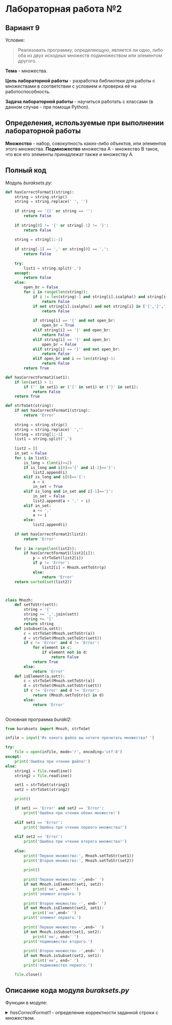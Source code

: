 # Лабораторная работа №2

## Вариант 9

Условие:
> Реализовать программу, определяющую, является ли одно, либо оба из двух исходных множеств подмножеством или элементом другого.

**Тема** - множества.

**Цель лабораторной работы** - разработка библиотеки для работы с множествами в соответствии с условием и проверка её на работоспособность.

**Задача лабораторной работы** - научиться работать с классами (в данном случае - при помощи Python).

## Определения, используемые при выполнении лабораторной работы

**Множество** - набор, совокупность каких-либо объектов, или элементов этого множества.
**Подмножество** множества A - множество B такое, что все его элементы принадлежат также и множеству A.

## Полный код

Модуль *buraksets.py*:
```python
def hasCorrectFormat1(string):
    string = string.strip()
    string = string.replace(' ', '')
    
    if string == '{}' or string == '':
        return False
    
    if string[0] != '{' or string[-1] != '}':
        return False
    
    string = string[1:-1]
    
    if string[-1] == ',' or string[0] == ',':
        return False
    
    try:
        list1 = string.split(',')
    except:
        return False
    else:
        open_br = False
        for i in range(len(string)):
            if i != len(string)-1 and string[i].isalpha() and string[i+1].isalpha():
                return False
            if not string[i].isalpha() and not string[i] in ['{','}',',']:
                return False
            
            if string[i] == '{' and not open_br:
                open_br = True
            elif string[i] == '{' and open_br:
                return False
            elif string[i] == '}' and open_br:
                open_br = False
            elif string[i] == '}' and not open_br:
                return False
            elif open_br and i == len(string)-1:
                return False
        return True

def hasCorrectFormat2(set1):
    if len(set1) > 1:
        if ('' in set1) or ('{' in set1) or ('}' in set1):
            return False
    return True

def strToSet(string):
    if not hasCorrectFormat1(string):
        return 'Error'
    
    string = string.strip()
    string = string.replace(' ',''
    string = string[1:-1]
    list1 = string.split(',')
    
    list2 = []
    in_set = False
    for i in list1:
        is_long = (len(i)>=2)
        if is_long and i[0]=='{' and i[-1]=='}':
            list2.append(i)
        elif is_long and i[0]=='{':
            a = i
            in_set = True
        elif is_long and in_set and i[-1]=='}':
            in_set = False
            list2.append(a + ',' + i)
        elif in_set:
            a += ','
            a += i
        else:
            list2.append(i)
            
    if not hasCorrectFormat2(list2):
        return 'Error'
    
    for i in range(len(list2)):
        if hasCorrectFormat1(list2[i]):
            p = strToSet(list2[i])
            if p != 'Error':
                list2[i] = Mnozh.setToStr(p)
            else:
                return 'Error'
    return sorted(set(list2))



class Mnozh:
    def setToStr(sett):
        string = '{'
        string += ','.join(sett)
        string += '}'
        return string
    def isSubset(a,sett):
        c = strToSet(Mnozh.setToStr(a))
        d = strToSet(Mnozh.setToStr(sett))
        if c != 'Error' and d != 'Error':
            for element in c:
                if element not in d:
                    return False
            return True
        else:
            return 'Error'
    def isElement(a,sett):
        c = strToSet(Mnozh.setToStr(a))
        d = strToSet(Mnozh.setToStr(sett))
        if c != 'Error' and d != 'Error':
            return (Mnozh.setToStr(c) in d)
        else:
            return 'Error'
    

```

Основная программа *burakl2*:
```python
from buraksets import Mnozh, strToSet

infile = input('Из какого файла вы хотите прочитать множества? ')

try:
    file = open(infile, mode='r', encoding='utf-8')
except:
    print('Ошибка при чтении файла!')
else:
    string1 = file.readline()
    string2 = file.readline()

    set1 = strToSet(string1)
    set2 = strToSet(string2)

    print()

    if set1 == 'Error' and set2 == 'Error':
        print('Ошибка при чтении обоих множеств!')
        
    elif set1 == 'Error':
        print('Ошибка при чтении первого множества!')
        
    elif set2 == 'Error':
        print('Ошибка при чтении второго множества!')
        
    else:
        print('Первое множество:', Mnozh.setToStr(set1))
        print('Второе множество:', Mnozh.setToStr(set2))
        
        print()
        
        print('Первое множество -',end=' ')
        if not Mnozh.isElement(set1, set2):
            print('не', end=' ')
        print('элемент второго.')
        
        print('Второе множество -', end=' ')
        if not Mnozh.isElement(set2, set1):
            print('не',end=' ')
        print('элемент первого.')
        
        print('Первое множество -',end=' ')
        if not Mnozh.isSubset(set1, set2):
            print('не', end=' ')
        print('подмножество второго.')
        
        print('Второе множество -',end=' ')
        if not Mnozh.isSubset(set2, set1):
            print('не', end=' ')
        print('подмножество первого.')

    file.close()
```

## Описание кода модуля *buraksets.py*

Функции в модуле:
	<details>
	<summary> *hasCorrectFormat1* - определение корректности заданной строки с множеством.</summary>
		
		Функция возвращает False, если: строка пуста; не ограничена с обоих боков фигурными скобками; часть внутри фигурных скобок начинается или заканчивается запятой; происходит ошибка при разбиении строки по запятым; в строке встречается более одной буквы подряд; в ней есть какие-либо символы, кроме фигурных скобок, запятых и букв; в строке записано более одного вложенного множества; встречается закрывающая фигурная скобка без предшествующей ей открывающей; открытая фигурная скобка так и не закрылась. В противном случае, возвращается True.
	
	</details>
	<details>
	<summary> *hasCorrectFormat2* - проверка на корректность множества, полученного после перевода в него строки. </summary>
		
		Функция возращает False, есть полученное множество имеет более одного элемента и при этом содержит в качестве элементов пустую строку или одиночную фигурную скобку. Иначе возвращается True.
	
	</details>
	<details>
	<summary> *strToSet* - перевод строки в множество. </summary>
		
		Если строка не проходит проверку в hasCorrectFormat1, вместо множества функция возвращает строку "Error". Из строки для удобства удаляются все пробелы. После происходит разбитие строки по запятым на список list1. Объявляется список list2 и дополнительная переменная in_set, которая обозначает "состояние записи подсписка". Дальше начинается проход по list1. Если элемент list1 - не множества или множество из одного элемента, оно просто добавляется в list2. Если же по открывающей фигурной скобке в начале строки-элемента list1 определяется начало подмножества, происходит смена значения in_set на True (т.е. происходит вход в "состояние записи подсписка") и объявляется вспомогательная строка a, в которую записываются части подмножества (подсписка). Когда проход по list1 достигает строки с закрывающей фигурной скобке в конце (т.е. конца подмножества), происходит выход из "состояния записи подсписка" и вспомогательная строка добавляется в list2. Если получившийся список list2 не проходит проверку в hasCorrectFormat2, вместо множества функция возвращает строку "Error". Начинается дополнительный обход по list2, и все входящие в него подсписки рекурсивно проверяются на корректность. Если каждый подсписок проходит проверку, подсписок переводится в формат множества, сортируется и возвращается как значение функции.
	
	</details>
	
Методы в классе *Mnozh*:	
	
	<details>
	<summary> *setToStr* - перевод множества в строку. </summary>
		
		Во вспомогательную строку добавляются поочерёдно открывающая фигурная скобка, само множество, объединённое в строку встроенным методом join, и закрывающая фигурная скобка, и происходит возврат данной строки.
	
	</details>
	<details>
	<summary> *isSubset* - определение, является ли множество *a* подмножеством множества *sett*. </summary>
		
		Объявляются вспомогательные множества c и d, получаемые переводом соответственно множеств a и sett в строку и обратно. Если получившаяся проверка не выдала ошибки, определяется наличие каждого элемента c в d; в случае успеха выводится True, иначе - False. Если хотя бы одно из множеств не прошло проверку на корректность, вместо True или False метод возвращает строку "Error".
	
	</details>
	<details>
	<summary> *isElement* - определение, является ли множество *a* подмножеством множества *sett*. </summary>
		
		Объявляются вспомогательные множества c и d, получаемые переводом соответственно множеств a и sett в строку и обратно. Если получившаяся проверка не выдала ошибки, множество c переводится в строку и определяется её наличие в d; в случае успеха выводится True, иначе - False. Если хотя бы одно из множеств не прошло проверку на корректность, вместо True или False метод возвращает строку "Error".
	
	</details>
	
	
## Описание кода основной программы
1. Подключается модуль *buraksets.py*.
2. Пользователь вводит файл, из которого необходимо прочитать множества. В файле должны быть через строку записаны два множества в классической записи теории множеств, но пустое множество обозначается двумя последовательно записанными открывающей и закрывающей фигурными скобками. Кроме того, программа принимает не более одного уровня вложенных множеств (т.е. в множестве могут быть подмножества, а у подмножеств своих подмножества быть не могут).
3. Производится открытие файла *file*, название которого было только что введено.
3.1 При ошибке открытия файла программа выводит предупреждение и завершает свою работу.
4. Производится ввод из *file* двух строк, *string1* и *string2*.
5. Обе строки переводятся при помощи функции *strToSet* в множества *set1* и *set2* соответственно.
5.1	Программа сообщает, если при переводе одной или двух строк произошла ошибка, и программа переходит на шаг 8.
6. Производится вывод двух множеств, переведённых в строку методом *setToStr* класса *Mnozh*.
7. Программа поочерёдно выводит:
7.1 Является ли *set1* элементом *set2* (используется метод *isElement* класса *Mnozh*).
7.2 Является ли *set2* элементом *set1* (используется метод *isElement* класса *Mnozh*).
7.3 Является ли *set1* подмножеством *set2* (используется метод *isSubset* класса *Mnozh*).
7.4 Является ли *set2* подмножеством *set1* (используется метод *isSubset* класса *Mnozh*).
8. Закрывается *file*.
		
## Тесты
Файл *buraktests.py* с юнит-тестами, проверяющими работу функций и методов класса *Mnozh* в *buraksets.py* находится в репозитории.

## Вывод
На Python была создана библиотека, переводящая введённую строку в формат множества и обратно, проверяющая строку и получившееся множество на корректность, определяющая, являются ли заданные множества подмножеством или элементом друг друга.